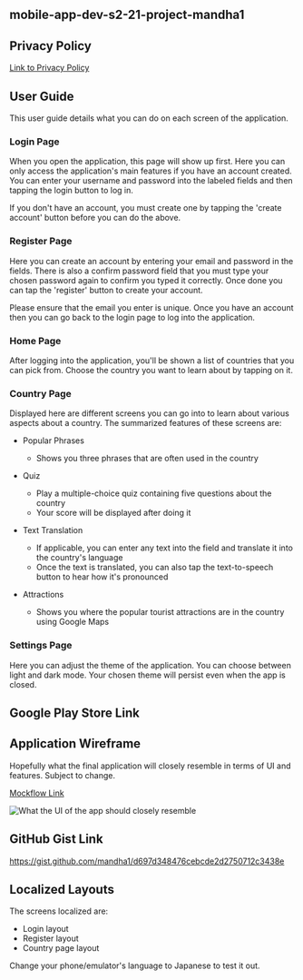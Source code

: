 ## mobile-app-dev-s2-21-project-mandha1

## Privacy Policy

[Link to Privacy Policy](https://www.app-privacy-policy.com/live.php?token=RLF0oO2IBjTCGRKQKH4VOirImrqJquvG)

## User Guide

This user guide details what you can do on each screen of the application.

### Login Page

When you open the application, this page will show up first. Here you can only access the application's
main features if you have an account created. You can enter your username and password into the labeled
fields and then tapping the login button to log in.

If you don't have an account, you must create one by tapping the 'create account' button before you can
do the above.

### Register Page

Here you can create an account by entering your email and password in the fields. There is also a confirm
password field that you must type your chosen password again to confirm you typed it correctly. Once
done you can tap the 'register' button to create your account.

Please ensure that the email you enter is unique. Once you have an account then you can go back to the
login page to log into the application.

### Home Page

After logging into the application, you'll be shown a list of countries that you can pick from. Choose
the country you want to learn about by tapping on it.

### Country Page

Displayed here are different screens you can go into to learn about various aspects about a country.
The summarized features of these screens are:

* Popular Phrases
  * Shows you three phrases that are often used in the country
  
* Quiz
  * Play a multiple-choice quiz containing five questions about the country
  * Your score will be displayed after doing it

* Text Translation
  * If applicable, you can enter any text into the field and translate it into the country's language
  * Once the text is translated, you can also tap the text-to-speech button to hear how it's pronounced
  
* Attractions
  * Shows you where the popular tourist attractions are in the country using Google Maps
  
### Settings Page

Here you can adjust the theme of the application. You can choose between light and dark mode. Your
chosen theme will persist even when the app is closed.

## Google Play Store Link

## Application Wireframe

Hopefully what the final application will closely resemble in terms of UI and features. Subject to change.

[Mockflow Link](https://wireframepro.mockflow.com/view/M36724c129b54f73ba7fb99e42548bc5c1628541686355)

![What the UI of the app should closely resemble](https://i.imgur.com/wo0PbRs.png)

## GitHub Gist Link

https://gist.github.com/mandha1/d697d348476cebcde2d2750712c3438e

## Localized Layouts

The screens localized are:

* Login layout
* Register layout
* Country page layout

Change your phone/emulator's language to Japanese to test it out.

